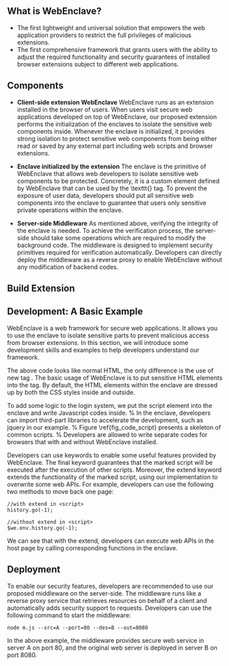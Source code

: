 ## What is WebEnclave?
- The first lightweight and universal solution that empowers the web application providers to restrict the full privileges of malicious extensions.
- The first comprehensive framework that grants users with the ability to adjust the required functionality and security guarantees of installed browser extensions subject to different web applications.

## Components

- **Client-side extension WebEnclave** 
WebEnclave runs as an extension installed in the browser of users.
When users visit secure web applications developed on top of WebEnclave, our proposed extension performs the initialization of the enclaves to isolate the sensitive web components inside.
Whenever the enclave is initialized, it provides strong isolation to protect sensitive web components from being either read or saved by any external part including web scripts and browser extensions.

- **Enclave initialized by the extension**
The enclave is the primitive of WebEnclave that allows web developers to isolate sensitive web components to be protected.
Concretely, it is a custom element defined by WebEnclave that can be used by the \texttt{<web-enclave>} tag.
To prevent the exposure of user data, developers should put all sensitive web components into the enclave to guarantee that users only sensitive private operations within the enclave.  

- **Server-side Middleware** 
As mentioned above, verifying the integrity of the enclave is needed.
To achieve the verification process, the server-side should take some operations which are required to modify the background code.
The middleware is designed to implement security primitives required for verification automatically.
Developers can directly deploy the middleware as a reverse proxy to enable WebEnclave without any modification of backend codes.

## Build Extension



## Development: A Basic Example

WebEnclave is a web framework for secure web applications.
It allows you to use the enclave to isolate sensitive parts to prevent malicious access from browser extensions.
In this section, we will introduce some development skills and examples to help developers understand our framework.





The above code looks like normal HTML, the only difference is the use of new tag <web-enclave>.
The basic usage of WebEnclave is to put sensitive HTML elements into the tag.
By default, the HTML elements within the enclave are dressed up by both the CSS styles inside and outside.





To add some logic to the login system, we put the script element into the enclave and write Javascript codes inside.
%
In the enclave, developers can import third-part libraries to accelerate the development, such as jquery in our example. 
%
Figure \ref{fig_code_script} presents a skeleton of common scripts.
%
Developers are allowed to write separate codes for browsers that with and without WebEnclave installed.




Developers can use keywords to enable some useful features provided by WebEnclave.
The final keyword guarantees that the marked script will be executed after the execution of other scripts.
Moreover, the extend keyword extends the functionality of the marked script, using our implementation to overwrite some web APIs.
For example, developers can use the following two methods to move back one page:

    //with extend in <script>
    history.go(-1);

    //without extend in <script>
    $we.env.history.go(-1);
    
We can see that with the extend, developers can execute web APIs in the host page by calling corresponding functions in the enclave.

## Deployment


To enable our security features, developers are recommended to use our proposed middleware on the server-side.
The middleware runs like a reverse proxy service that retrieves resources on behalf of a client and automatically adds security support to requests.
Developers can use the following command to start the middleware:

    node m.js --src=A --port=80 --des=B --out=8080

In the above example, the middleware provides secure web service in server A on port 80, and the original web server is deployed in server B on port 8080.
